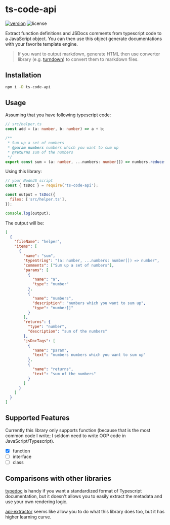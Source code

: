 # ts-code-api

[![version](https://img.shields.io/npm/v/ts-code-api.svg)](https://www.npmjs.com/package/ts-code-api) ![license](https://img.shields.io/npm/l/ts-code-api.svg)

Extract function definitions and JSDocs comments from typescript code to a JavaScript object. You can then use this object generate documentations with your favorite template engine.

> If you want to output markdown, generate HTML then use converter library (e.g. [turndown](https://github.com/domchristie/turndown)) to convert them to markdown files.

## Installation

```bash
npm i -D ts-code-api
```

## Usage

Assuming that you have following typescript code:

```ts
// src/helper.ts
const add = (a: number, b: number) => a + b;

/**
 * Sum up a set of numbers
 * @param numbers numbers which you want to sum up
 * @returns sum of the numbers
 */
export const sum = (a: number, ...numbers: number[]) => numbers.reduce(add, a);
```

Using this library:

```js
// your NodeJS script
const { tsDoc } = require('ts-code-api');

const output = tsDoc({
  files: ['src/helper.ts'],
});

console.log(output);
```

The output will be:

```json
[
  {
    "fileName": "helper",
    "items": [
      {
        "name": "sum",
        "typeString": "(a: number, ...numbers: number[]) => number",
        "comments": ["Sum up a set of numbers"],
        "params": [
          {
            "name": "a",
            "type": "number"
          },
          {
            "name": "numbers",
            "description": "numbers which you want to sum up",
            "type": "number[]"
          }
        ],
        "returns": {
          "type": "number",
          "description": "sum of the numbers"
        },
        "jsDocTags": [
          {
            "name": "param",
            "text": "numbers numbers which you want to sum up"
          },
          {
            "name": "returns",
            "text": "sum of the numbers"
          }
        ]
      }
    ]
  }
]
```

## Supported Features

Currently this library only supports function (because that is the most common code I write; I seldom need to write OOP code in JavaScript/Typescript).

- [x] function
- [ ] interface
- [ ] class

## Comparisons with other libraries

[typedoc](https://typedoc.org/) is handy if you want a standardized format of Typescript documentation, but it doesn't allows you to easily extract the metadata and use your own rendering logic.

[api-extractor](https://api-extractor.com/) seems like allow you to do what this library does too, but it has higher learning curve.
